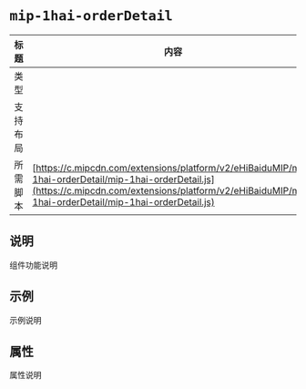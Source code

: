 # `mip-1hai-orderDetail`

标题|内容
----|----
类型|
支持布局|
所需脚本| [https://c.mipcdn.com/extensions/platform/v2/eHiBaiduMIP/mip-1hai-orderDetail/mip-1hai-orderDetail.js](https://c.mipcdn.com/extensions/platform/v2/eHiBaiduMIP/mip-1hai-orderDetail/mip-1hai-orderDetail.js)

## 说明

组件功能说明

## 示例

示例说明

## 属性

属性说明
